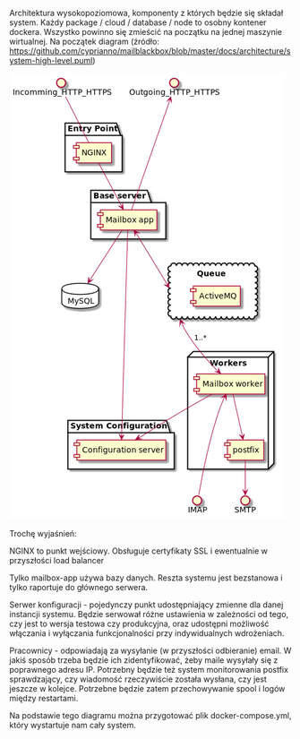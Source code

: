 [//]: # (title: Architektura systemu; create_date: 2017-03-19; publish_date:  2017-03-19;)

[arch-high-level]: https://raw.githubusercontent.com/cyprianno/mailblackbox/master/blog_pl/system-high-level.png

Architektura wysokopoziomowa, komponenty z których będzie się składał system. Każdy package / cloud / database / node to osobny kontener dockera. 
Wszystko powinno się zmieścić na początku na jednej maszynie wirtualnej. Na początek diagram (źródło: https://github.com/cyprianno/mailblackbox/blob/master/docs/architecture/system-high-level.puml)
 
 ![Architecture high level][arch-high-level]
 
Trochę wyjaśnień:

NGINX to punkt wejściowy. Obsługuje certyfikaty SSL i ewentualnie w przyszłości load balancer

Tylko mailbox-app używa bazy danych. Reszta systemu jest bezstanowa i tylko raportuje do głównego serwera.

Serwer konfiguracji - pojedynczy punkt udostępniający zmienne dla danej instancji systemu. Będzie serwował różne ustawienia w zależności od tego, czy jest to 
wersja testowa czy produkcyjna, oraz udostępni możliwość włączania i wyłączania funkcjonalności przy indywidualnych wdrożeniach.
 
Pracownicy - odpowiadają za wysyłanie (w przyszłości odbieranie) email. W jakiś sposób trzeba będzie ich zidentyfikować, żeby maile wysyłały się z poprawnego adresu IP.
 Potrzebny będzie też system monitorowania postfix sprawdzający, czy wiadomość rzeczywiście została wysłana, czy jest jeszcze w kolejce. Potrzebne będzie zatem 
 przechowywanie spool i logów między restartami.
 
 Na podstawie tego diagramu można przygotować plik docker-compose.yml, który wystartuje nam cały system.